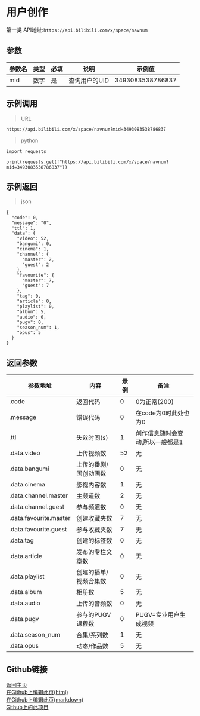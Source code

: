 # 用户创作
第一类
API地址:`https://api.bilibili.com/x/space/navnum`

## 参数
|参数名|	类型	|必填|	说明|	示例值|
|---|---|---|---|---|
|mid	|数字|	是|	查询用户的UID|	3493083538786837|

## 示例调用
>URL


```
https://api.bilibili.com/x/space/navnum?mid=3493083538786837
```


>python


```
import requests

print(requests.get(f"https://api.bilibili.com/x/space/navnum?mid=3493083538786837"))
```


## 示例返回
>json


```
{
  "code": 0,
  "message": "0",
  "ttl": 1,
  "data": {
    "video": 52,
    "bangumi": 0,
    "cinema": 1,
    "channel": {
      "master": 2,
      "guest": 2
    },
    "favourite": {
      "master": 7,
      "guest": 7
    },
    "tag": 0,
    "article": 0,
    "playlist": 0,
    "album": 5,
    "audio": 0,
    "pugv": 0,
    "season_num": 1,
    "opus": 5
  }
}
```


## 返回参数
| 参数地址  |  内容 |  示例 |  备注 |  
| ------------ | ---------------- | ------------ | ------------ |   
| .code  | 返回代码  | 0  |  0为正常(200) |  
|  .message | 错误代码  | 0  | 在code为0时此处也为0  |  
|  .ttl |  失效时间(s) | 1  | 创作信息随时会变动,所以一般都是1  |  
| .data.video | 上传视频数 | 52 | 无 |
| .data.bangumi | 上传的番剧/国创动画数 | 0 | 无 |
| .data.cinema | 影视内容数 | 1 | 无 |
| .data.channel.master | 主频道数 | 2 | 无 |
| .data.channel.guest | 参与频道数 | 0 | 无 |
| .data.favourite.master | 创建收藏夹数 | 7 | 无 |
| .data.favourite.guest | 参与收藏夹数 | 7 | 无 |
| .data.tag | 创建的标签数 | 0 | 无 |
| .data.article | 发布的专栏文章数 | 0 | 无 |
| .data.playlist | 创建的播单/视频合集数 | 0 | 无 |
| .data.album | 相册数 | 5 | 无 |
| .data.audio | 上传的音频数 | 0 | 无 |
| .data.pugv | 参与的PUGV课程数 | 0 | PUGV=专业用户生成视频 |
| .data.season_num | 合集/系列数 | 1 | 无 |
| .data.opus | 动态/作品数 | 5 | 无 |

## Github链接
[返回主页](https://qiufengcute.github.io/unofficial-bilibili-apis-docs/)  
[在Github上编辑此页(html)](https://github.com/qiufengcute/unofficial-bilibili-apis-docs/edit/main/docs/html/user_authoring.html)  
[在Github上编辑此页(markdown)](https://github.com/qiufengcute/unofficial-bilibili-apis-docs/edit/main/docs/markdown/user_authoring.md)  
[Github上的此项目](https://github.com/qiufengcute/unofficial-bilibili-apis-docs/)
